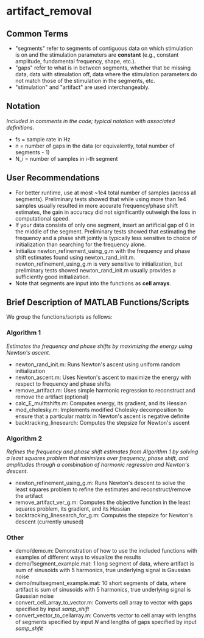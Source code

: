 # artifact_removal

## Common Terms
* "segments" refer to segments of contiguous data on which stimulation is on and the stimulation parameters are **constant** (e.g., constant amplitude, fundamental frequency, shape, etc.).
* "gaps" refer to what is in between segments, whether that be missing data, data with stimulation off, data where the stimulation parameters do not match those of the stimulation in the segments, etc.
* "stimulation" and "artifact" are used interchangeably.

## Notation
*Included in comments in the code; typical notation with associated definitions.*
* fs  = sample rate in Hz
* n   = number of gaps in the data (or equivalently, total number of segments - 1)
* N_i = number of samples in i-th segment

## User Recommendations
* For better runtime, use at most ~1e4 total number of samples (across all segments). Preliminary tests showed that while using more than 1e4 samples usually resulted in more accurate frequency/phase shift estimates, the gain in accuracy did not significantly outweigh the loss in computational speed.
* If your data consists of only one segment, insert an artificial gap of 0 in the middle of the segment. Preliminary tests showed that estimating the frequency and a phase shift jointly is typically less sensitive to choice of initialization than searching for the frequency alone.
* Initialize newton_refinement_using_g.m with the frequency and phase shift estimates found using newton_rand_init.m. newton_refinement_using_g.m is very sensitive to initialization, but preliminary tests showed newton_rand_init.m usually provides a sufficiently good initialization.
* Note that segments are input into the functions as **cell arrays**.

## Brief Description of MATLAB Functions/Scripts
We group the functions/scripts as follows:
### Algorithm 1
*Estimates the frequency and phase shifts by maximizing the energy using Newton's ascent.*
* newton_rand_init.m: Runs Newton's ascent using uniform random initialization
* newton_ascent.m: Uses Newton's ascent to maximize the energy with respect to frequency and phase shifts
* remove_artifact.m: Uses simple harmonic regression to reconstruct and remove the artifact (optional)
* calc_E_multtshifts.m: Computes energy, its gradient, and its Hessian
* mod_cholesky.m: Implements modified Cholesky decomposition to ensure that a particular matrix in Newton's ascent is negative definite
* backtracking_linesearch: Computes the stepsize for Newton's ascent
 
### Algorithm 2
*Refines the frequency and phase shift estimates from Algorithm 1 by solving a least squares problem that minimizes over frequency, phase shift, and amplitudes through a combination of harmonic regression and Newton's descent.*
* newton_refinement_using_g.m: Runs Newton's descent to solve the least squares problem to refine the estimates and reconstruct/remove the artifact
* remove_artifact_ver_g.m: Computes the objective function in the least squares problem, its gradient, and its Hessian 
* backtracking_linesearch_for_g.m: Computes the stepsize for Newton's descent (currently unused)

### Other
* demo/demo.m: Demonstration of how to use the included functions with examples of different ways to visualize the results
* demo/1segment_example.mat: 1 long segment of data, where artifact is sum of sinusoids with 5 harmonics, true underlying signal is Gaussian noise
* demo/multsegment_example.mat: 10 short segments of data, where artifact is sum of sinusoids with 5 harmonics, true underlying signal is Gaussian noise
* convert_cell_array_to_vector.m: Converts cell array to vector with gaps specified by input *samp_shift*
* convert_vector_to_cellarray.m: Converts vector to cell array with lengths of segments specified by input *N* and lengths of gaps specified by input *samp_shfit*
